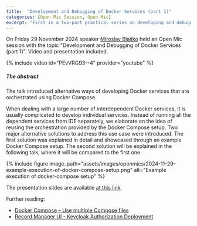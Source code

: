 ```yaml
---
title:  "Development and Debugging of Docker Services (part 1)"
categories: [Open Mic Session, Open Mic]
excerpt: "First in a two-part practical series on developing and debugging with Docker Compose."
---
```


On Friday 29 November 2024 speaker [Miroslav Blaško](https://kbss.felk.cvut.cz/web/team#miroslav-blaško) held an Open Mic session with the topic \"Development and Debugging of Docker Services (part 1)\". Video and presentation included.

{% include video id="PEvVRG93--4" provider="youtube" %}


##### The abstract

The talk introduced alternative ways of developing Docker services that are orchestrated using Docker Compose. 

When dealing with a large number of interdependent Docker services, it is usually complicated to develop individual services. Instead of running all the dependent services from IDE separately, we elaborate on the idea of reusing the orchestration provided by the Docker Compose setup. Two major alternative solutions to address this use case were introduced. The first solution was explained in detail and showcased through an example Docker Compose setup. The second solution will be explained in the following talk, where it will be compared to the first one.

{% include figure image_path="assets/images/openmics/2024-11-29-example-execution-of-docker-compose-setup.png" alt="Example execution of docker-compose setup" %}

The presentation slides are available [at this link](https://drive.google.com/file/d/11FcQ7jPQDflIdCP_9FVMB48J5zPkMjal/view?usp=sharing).


Further reading:
* [Docker Compose – Use multiple Compose files](https://docs.docker.com/compose/how-tos/multiple-compose-files/)
* [Record Manager UI - Keycloak Authorization Deployment](https://github.com/kbss-cvut/record-manager-ui/tree/main/deploy/keycloak-auth)
